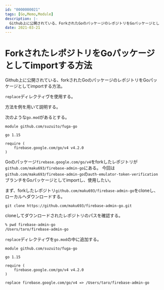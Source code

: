 ```yaml
---
id: "0000000021"
tags: [Go,Memo,Module]
description: |-
  Github上に公開されている、ForkされたGoのパッケージのレポジトリをGoパッケージとしてimportする方法。
date: 2021-03-21
---
```


# ForkされたレポジトリをGoパッケージとしてimportする方法

Github上に公開されている、forkされたGoのパッケージのレポジトリをGoパッケージとしてimportする方法。

`replace`ディレクティヴを使用する。

方法を例を用いて説明する。

次のような`go.mod`があるとする。

```
module github.com/suzuito/fuga-go

go 1.15

require (
	firebase.google.com/go/v4 v4.2.0
)
```

Goのパッケージ`firebase.google.com/go/v4`をforkしたレポジトリが`github.com/maku693/firebase-admin-go`にある。
今回は`github.com/maku693/firebase-admin-go`の`auth-emulator-token-verification`ブランチをGoパッケージとしてimportし、使用したい。

まず、forkしたレポジトリ`github.com/maku693/firebase-admin-go`をcloneし、ローカルへダウンロードする。

```
git clone https://github.com/maku693/firebase-admin-go.git
```

cloneしてダウンロードされたレポジトリのパスを確認する。

```bash
% pwd firebase-admin-go
/Users/taro/firebase-admin-go
```

`replace`ディレクティヴを`go.mod`の中に追加する。

```
module github.com/suzuito/fuga-go

go 1.15

require (
	firebase.google.com/go/v4 v4.2.0
)

replace firebase.google.com/go/v4 => /Users/taro/firebase-admin-go
```
